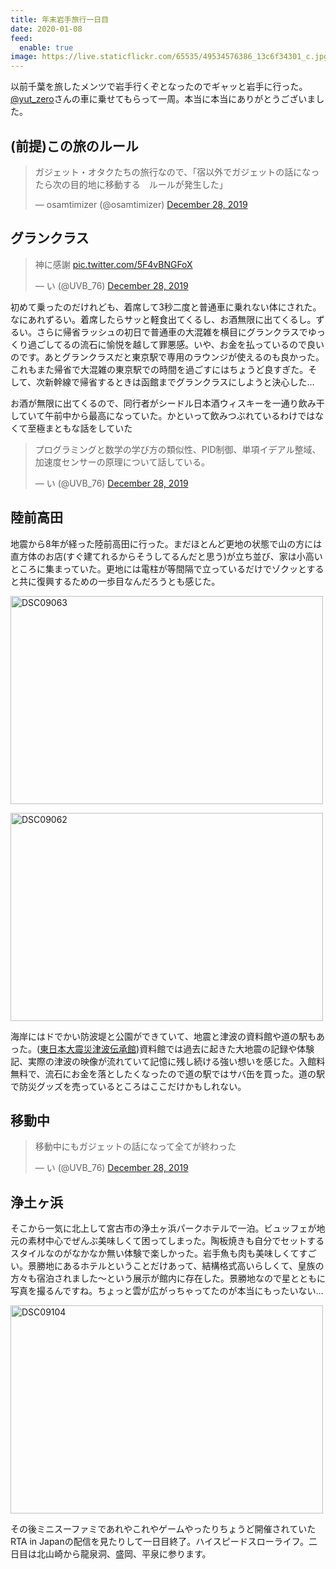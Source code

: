 ```yaml
---
title: 年末岩手旅行一日目
date: 2020-01-08
feed:
  enable: true
image: https://live.staticflickr.com/65535/49534576386_13c6f34301_c.jpg
---
```


以前千葉を旅したメンツで岩手行くぞとなったのでギャッと岩手に行った。[@yut_zero](https://twitter.com/yut_zero)さんの車に乗せてもらって一周。本当に本当にありがとうございました。

## (前提)この旅のルール

<blockquote class="twitter-tweet"><p lang="ja" dir="ltr">ガジェット・オタクたちの旅行なので、「宿以外でガジェットの話になったら次の目的地に移動する　ルールが発生した」</p>&mdash; osamtimizer (@osamtimizer) <a href="https://twitter.com/osamtimizer/status/1210827794755645441?ref_src=twsrc%5Etfw">December 28, 2019</a></blockquote> <script async src="https://platform.twitter.com/widgets.js" charset="utf-8"></script>

## グランクラス

<blockquote class="twitter-tweet"><p lang="ja" dir="ltr">神に感謝 <a href="https://t.co/5F4vBNGFoX">pic.twitter.com/5F4vBNGFoX</a></p>&mdash; い (@UVB_76) <a href="https://twitter.com/UVB_76/status/1210745646853918721?ref_src=twsrc%5Etfw">December 28, 2019</a></blockquote> <script async src="https://platform.twitter.com/widgets.js" charset="utf-8"></script>

初めて乗ったのだけれども、着席して3秒二度と普通車に乗れない体にされた。なにあれずるい。着席したらサッと軽食出てくるし、お酒無限に出てくるし。ずるい。さらに帰省ラッシュの初日で普通車の大混雑を横目にグランクラスでゆっくり過ごしてるの流石に愉悦を越して罪悪感。いや、お金を払っているので良いのです。あとグランクラスだと東京駅で専用のラウンジが使えるのも良かった。これもまた帰省で大混雑の東京駅での時間を過ごすにはちょうど良すぎた。そして、次新幹線で帰省するときは函館までグランクラスにしようと決心した…

お酒が無限に出てくるので、同行者がシードル日本酒ウィスキーを一通り飲み干していて午前中から最高になっていた。かといって飲みつぶれているわけではなくて至極まともな話をしていた
<blockquote class="twitter-tweet"><p lang="ja" dir="ltr">プログラミングと数学の学び方の類似性、PID制御、単項イデアル整域、加速度センサーの原理について話している。</p>&mdash; い (@UVB_76) <a href="https://twitter.com/UVB_76/status/1210770846639218690?ref_src=twsrc%5Etfw">December 28, 2019</a></blockquote> <script async src="https://platform.twitter.com/widgets.js" charset="utf-8"></script>

## 陸前高田

地震から8年が経った陸前高田に行った。まだほとんど更地の状態で山の方には直方体のお店(すぐ建てれるからそうしてるんだと思う)が立ち並び、家は小高いところに集まっていた。更地には電柱が等間隔で立っているだけでゾクッとすると共に復興するための一歩目なんだろうとも感じた。

<a data-flickr-embed="true" href="https://www.flickr.com/photos/uvb_76/49331385273/in/album-72157712520396157/" title="DSC09063"><img src="https://live.staticflickr.com/65535/49331385273_8f4bbc5b2b.jpg" width="500" height="333" alt="DSC09063"></a><script async src="//embedr.flickr.com/assets/client-code.js" charset="utf-8"></script>

<a data-flickr-embed="true" href="https://www.flickr.com/photos/uvb_76/49331385373/in/album-72157712520396157/" title="DSC09062"><img src="https://live.staticflickr.com/65535/49331385373_c0ff511476.jpg" width="500" height="333" alt="DSC09062"></a><script async src="//embedr.flickr.com/assets/client-code.js" charset="utf-8"></script>

海岸にはドでかい防波堤と公園ができていて、地震と津波の資料館や道の駅もあった。([東日本大震災津波伝承館](https://iwate-tsunami-memorial.jp/))資料館では過去に起きた大地震の記録や体験記、実際の津波の映像が流れていて記憶に残し続ける強い想いを感じた。入館料無料で、流石にお金を落としたくなったので道の駅ではサバ缶を買った。道の駅で防災グッズを売っているところはここだけかもしれない。

## 移動中

<blockquote class="twitter-tweet"><p lang="ja" dir="ltr">移動中にもガジェットの話になって全てが終わった</p>&mdash; い (@UVB_76) <a href="https://twitter.com/UVB_76/status/1210849123466788865?ref_src=twsrc%5Etfw">December 28, 2019</a></blockquote> <script async src="https://platform.twitter.com/widgets.js" charset="utf-8"></script>

## 浄土ヶ浜

そこから一気に北上して宮古市の浄土ヶ浜パークホテルで一泊。ビュッフェが地元の素材中心でぜんぶ美味しくて困ってしまった。陶板焼きも自分でセットするスタイルなのがなかなか無い体験で楽しかった。岩手魚も肉も美味しくてすごい。景勝地にあるホテルということだけあって、結構格式高いらしくて、皇族の方々も宿泊されました～という展示が館内に存在した。景勝地なので星とともに写真を撮るんですね。ちょっと雲が広がっちゃってたのが本当にもったいない…

<a data-flickr-embed="true" href="https://www.flickr.com/photos/uvb_76/49332075427/in/album-72157712520396157/" title="DSC09104"><img src="https://live.staticflickr.com/65535/49332075427_e703b5b99a.jpg" width="500" height="333" alt="DSC09104"></a><script async src="//embedr.flickr.com/assets/client-code.js" charset="utf-8"></script>

その後ミニスーファミであれやこれやゲームやったりちょうど開催されていたRTA in Japanの配信を見たりして一日目終了。ハイスピードスローライフ。二日目は北山崎から龍泉洞、盛岡、平泉に参ります。

